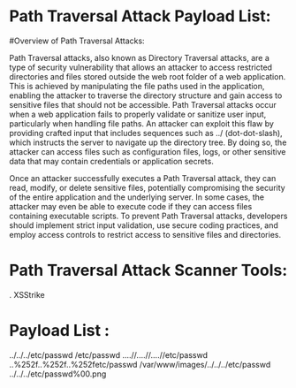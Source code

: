 # Path Traversal Attack Payload List:
#Overview of Path Traversal Attacks:

Path Traversal attacks, also known as Directory Traversal attacks, are a type of security vulnerability that allows an attacker to access restricted directories and files stored outside the web root folder of a web application. This is achieved by manipulating the file paths used in the application, enabling the attacker to traverse the directory structure and gain access to sensitive files that should not be accessible. Path Traversal attacks occur when a web application fails to properly validate or sanitize user input, particularly when handling file paths. An attacker can exploit this flaw by providing crafted input that includes sequences such as ../ (dot-dot-slash), which instructs the server to navigate up the directory tree. By doing so, the attacker can access files such as configuration files, logs, or other sensitive data that may contain credentials or application secrets.

Once an attacker successfully executes a Path Traversal attack, they can read, modify, or delete sensitive files, potentially compromising the security of the entire application and the underlying server. In some cases, the attacker may even be able to execute code if they can access files containing executable scripts. To prevent Path Traversal attacks, developers should implement strict input validation, use secure coding practices, and employ access controls to restrict access to sensitive files and directories.

# Path Traversal Attack Scanner Tools:
. XSStrike


# Payload List :
../../../etc/passwd
/etc/passwd
....//....//....//etc/passwd
..%252f..%252f..%252fetc/passwd
/var/www/images/../../../etc/passwd
../../../etc/passwd%00.png
